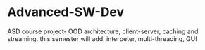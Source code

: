# Advanced-SW-Dev
ASD course project- OOD architecture, client-server, caching and streaming. 
this semester will add: interpeter, multi-threading, GUI

